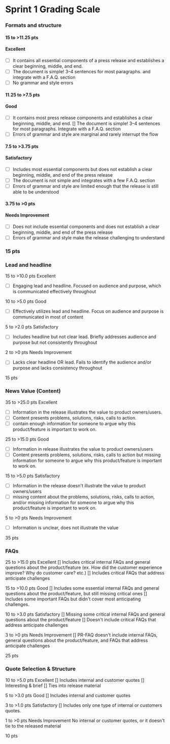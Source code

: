 # Sprint 1 Grading Scale
### Formats and structure

#### 15 to >11.25 pts 
#### Excellent
- [ ] It contains all essential components of a press release and establishes a clear beginning, middle, and end. 
- [ ] The document is simple! 3–4 sentences for most paragraphs. and integrate with a F.A.Q. section 
- [ ] No grammar and style errors

#### 11.25 to >7.5 pts 
#### Good 
- [ ] It contains most press release components and establishes a clear beginning, middle, and end. [] The document is simple! 3–4 sentences for most paragraphs. Integrate with a F.A.Q. section 
- [ ] Errors of grammar and style are marginal and rarely interrupt the flow

#### 7.5 to >3.75 pts 
#### Satisfactory 
- [ ] Includes most essential components but does not establish a clear beginning, middle, and end of the press release 
- [ ] The document is not simple and integrates with a few F.A.Q. section 
- [ ] Errors of grammar and style are limited enough that the release is still able to be understood

#### 3.75 to >0 pts 
#### Needs Improvement 
- [ ] Does not include essential components and does not establish a clear beginning, middle, and end of the press release 
- [ ] Errors of grammar and style make the release challenging to understand

### 15 pts

### Lead and headline

15 to >10.0 pts 
Excellent 
- [ ] Engaging lead and headline. Focused on audience and purpose, which is communicated effectively throughout

10 to >5.0 pts 
Good 
- [ ] Effectively utilizes lead and headline. Focus on audience and purpose is communicated in most of content

5 to >2.0 pts 
Satisfactory
- [ ] Includes headline but not clear lead. Briefly addresses audience and purpose but not consistently throughout

2 to >0 pts 
Needs Improvement 
- [ ] Lacks clear headline OR lead. Fails to identify the audience and/or purpose and lacks consistency throughout

15 pts

### News Value (Content)

35 to >25.0 pts 
Excellent 
- [ ] Information in the release illustrates the value to product owners/users. 
- [ ] Content presents problems, solutions, risks, calls to action. 
- [ ] contain enough information for someone to argue why this product/feature is important to work on.

25 to >15.0 pts 
Good 
- [ ] Information in release illustrates the value to product owners/users 
- [ ] Content presents problems, solutions, risks, calls to action but missing information for someone to argue why this product/feature is important to work on.

15 to >5.0 pts 
Satisfactory 
- [ ] Information in the release doesn't illustrate the value to product owners/users 
- [ ] missing content about the problems, solutions, risks, calls to action, and/or missing information for someone to argue why this product/feature is important to work on.

5 to >0 pts 
Needs Improvement 
- [ ] Information is unclear, does not illustrate the value

35 pts

### FAQs

25 to >15.0 pts 
Excellent 
[] Includes critical internal FAQs and general questions about the product/feature (ex. How did the customer experience improve? Why do customer care? etc.) 
[] Includes critical FAQs that address anticipate challenges

15 to >10.0 pts 
Good 
[] Includes some essential internal FAQs and general questions about the product/feature, but still missing critical ones [] Includes some important FAQs but didn't cover most anticipating challenges.

10 to >3.0 pts 
Satisfactory 
[] Missing some critical internal FAQs and general questions about the product/feature 
[] Doesn't include critical FAQs that address anticipate challenges

3 to >0 pts 
Needs Improvement 
[] PR-FAQ doesn't include internal FAQs, general questions about the product/feature, and FAQs that address anticipate challenges

25 pts
### Quote Selection & Structure

10 to >5.0 pts 
Excellent 
[] Includes internal and customer quotes [] Interesting & brief 
[] Ties into release material

5 to >3.0 pts 
Good 
[] Includes internal and customer quotes

3 to >1.0 pts 
Satisfactory 
[] Includes only one type of internal or customers quotes.

1 to >0 pts 
Needs Improvement 
No internal or customer quotes, or it doesn't tie to the released material

10 pts
